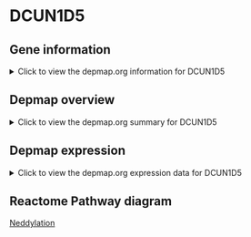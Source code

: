<h1>DCUN1D5</h1>

<h2>Gene information</h2>
<details>
  <summary>Click to view the depmap.org information for DCUN1D5</summary>
  <iframe src="https://depmap.org/portal/gene/DCUN1D5?tab=about" style="border:none;width:100%;height:800px"></iframe>
</details>

<h2>Depmap overview</h2>
<details>
  <summary>Click to view the depmap.org summary for DCUN1D5</summary>
  <iframe src="https://depmap.org/portal/gene/DCUN1D5?tab=overview" style="border:none;width:100%;height:800px"></iframe>
</details>

<h2>Depmap expression</h2>
<details>
  <summary>Click to view the depmap.org expression data for DCUN1D5</summary>
  <iframe src="https://depmap.org/portal/gene/DCUN1D5?tab=characterization" style="border:none;width:100%;height:800px"></iframe>
</details>



<h2>Reactome Pathway diagram</h2>
<a href="https://reactome.org/PathwayBrowser/#/R-HSA-8951664">Neddylation</a>



